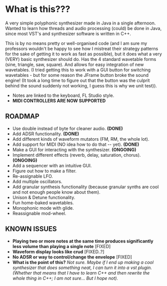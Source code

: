 # **What is this???**

A very simple polyphonic synthesizer made in Java in a single afternoon.
Wanted to learn how threads and audio processing (could) be done in Java, since most VST's and synthesizer software is written in C++.

This is by no means pretty or well-organised code (and I am sure my professors wouldn't be happy to see how I mistreat their strategy patterns for the sake of getting it to work as
fast as possible), but it does what a very (VERY) basic synthesizer should do. Has the 4 standard wavetable forms (sine, triangle, saw, square). And allows for easy integration of new wavetables. (I tried getting this to work with a GUI button for switching wavetables - but for some reason the JFrame button broke the sound engine! (It took a long time to figure out that the button was the culprit behind the sound suddenly not working, I guess this is why we unit test)).


* Notes are linked to the keyboard, FL Studio style.
* **MIDI CONTROLLERS ARE NOW SUPPORTED**

## ROADMAP
* Use double instead of byte for cleaner audio. **(DONE)**
* Add ADSR functionality. **(DONE)**
* Add different kinds of waveform mutators (FM, RM, the whole lot).
* Add support for MIDI (NO idea how to do that -- yet). **(DONE)**
* Make a GUI for interacting with the synthesizer. **(ONGOING)**
* Implement different effects (reverb, delay, saturation, chorus). **(ONGOING)**
* Add a sequencer with an intuitive GUI.
* Figure out how to make a filter.
* Re-assignable LFO.
* Add multiple oscillators.
* Add granular synthesis functionality (because granular synths are cool and not enough people know about them).
* Unison & Detune functionality.
* Fun home-baked wavetables.
* Monophonic mode with glide.
* Reassignable mod-wheel.

## KNOWN ISSUES
* **Playing two or more notes at the same time produces significantly less volume than playing a single note**
[FIXED]
* **Waveform display looks like crud**
[FIXED..?]
* **No ADSR or way to control/change the envelope**
[FIXED]
* **What is the point of this?**
_Not sure. Maybe if I end up making a cool synthesizer that does something neat, I can turn it into a vst plugin. (Whether that means that I have to learn C++ and then rewrite the whole thing in C++; I am not sure... But I hope not)._


